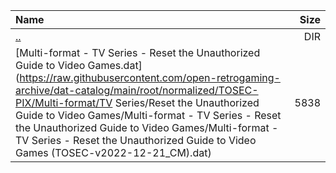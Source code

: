 |Name|Size|
|:---|---:|
|[..](../index.html)|DIR|
|[Multi-format - TV Series - Reset the Unauthorized Guide to Video Games.dat](https://raw.githubusercontent.com/open-retrogaming-archive/dat-catalog/main/root/normalized/TOSEC-PIX/Multi-format/TV Series/Reset the Unauthorized Guide to Video Games/Multi-format - TV Series - Reset the Unauthorized Guide to Video Games/Multi-format - TV Series - Reset the Unauthorized Guide to Video Games (TOSEC-v2022-12-21_CM).dat)|5838|
